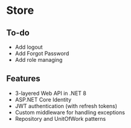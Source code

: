 # Store
## To-do
- Add logout
- Add Forgot Password
- Add role managing
## Features
- 3-layered Web API in .NET 8
- ASP.NET Core Identity
- JWT authentication (with refresh tokens)
- Custom middleware for handling exceptions
- Repository and UnitOfWork patterns
